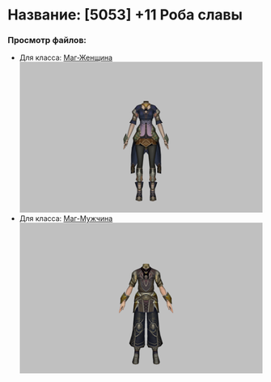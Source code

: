 # Название: [5053] +11 Роба славы

### Просмотр файлов:
- Для класса: [Маг-Женщина](Маг-Женщина)
![p050019.png](Маг-Женщина/p050019.png)
- Для класса: [Маг-Мужчина](Маг-Мужчина)
![p040019.png](Маг-Мужчина/p040019.png)
